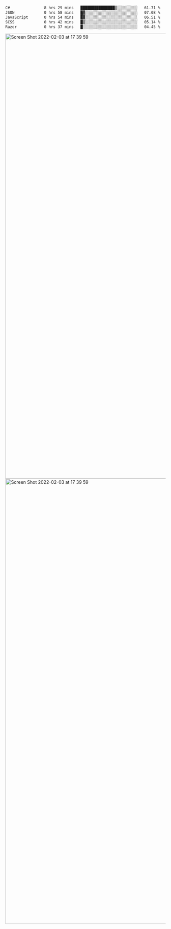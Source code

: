 <!--START_SECTION:waka-->

```txt
C#               8 hrs 29 mins   ███████████████▒░░░░░░░░░   61.71 %
JSON             0 hrs 58 mins   █▓░░░░░░░░░░░░░░░░░░░░░░░   07.08 %
JavaScript       0 hrs 54 mins   █▓░░░░░░░░░░░░░░░░░░░░░░░   06.51 %
SCSS             0 hrs 42 mins   █▒░░░░░░░░░░░░░░░░░░░░░░░   05.14 %
Razor            0 hrs 37 mins   █░░░░░░░░░░░░░░░░░░░░░░░░   04.45 %
```

<!--END_SECTION:waka-->

<img width="1400" alt="Screen Shot 2022-02-03 at 17 39 59" src="https://user-images.githubusercontent.com/45716542/152387304-f2b60485-53a6-4f4b-a818-5cefb1b0c0ae.png">
<img width="1400" alt="Screen Shot 2022-02-03 at 17 39 59" src="https://user-images.githubusercontent.com/45716542/152387273-ea5cdf21-2a45-44da-8bef-00c1763b1d42.png">
